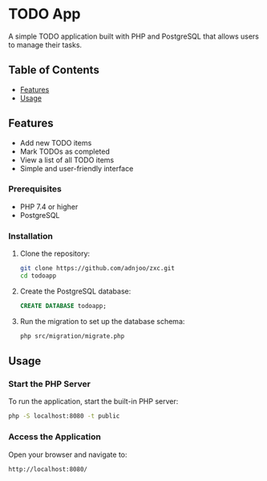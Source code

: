 # TODO App

A simple TODO application built with PHP and PostgreSQL that allows users to manage their tasks.

## Table of Contents

- [Features](#features)
- [Usage](#usage)

## Features

- Add new TODO items
- Mark TODOs as completed
- View a list of all TODO items
- Simple and user-friendly interface

### Prerequisites

- PHP 7.4 or higher
- PostgreSQL

### Installation

1. Clone the repository:

   ```bash
   git clone https://github.com/adnjoo/zxc.git
   cd todoapp
   ```

2. Create the PostgreSQL database:

   ```sql
   CREATE DATABASE todoapp;
   ```

3. Run the migration to set up the database schema:

   ```bash
   php src/migration/migrate.php
   ```

## Usage

### Start the PHP Server

To run the application, start the built-in PHP server:

```bash
php -S localhost:8080 -t public
```

### Access the Application

Open your browser and navigate to:

```
http://localhost:8080/
```
